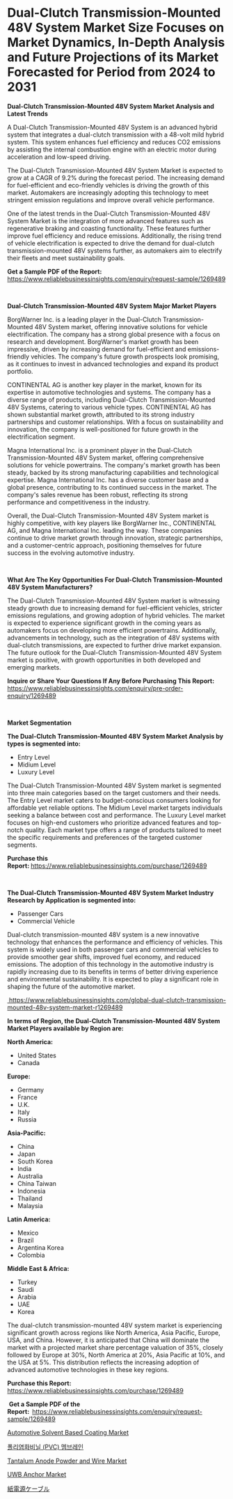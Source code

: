 <p><h1>Dual-Clutch Transmission-Mounted 48V System Market Size Focuses on Market Dynamics, In-Depth Analysis and Future Projections of its Market Forecasted for Period from 2024 to 2031</h1></p><p><strong>Dual-Clutch Transmission-Mounted 48V System Market Analysis and Latest Trends</strong></p>
<p><p>A Dual-Clutch Transmission-Mounted 48V System is an advanced hybrid system that integrates a dual-clutch transmission with a 48-volt mild hybrid system. This system enhances fuel efficiency and reduces CO2 emissions by assisting the internal combustion engine with an electric motor during acceleration and low-speed driving.</p><p>The Dual-Clutch Transmission-Mounted 48V System Market is expected to grow at a CAGR of 9.2% during the forecast period. The increasing demand for fuel-efficient and eco-friendly vehicles is driving the growth of this market. Automakers are increasingly adopting this technology to meet stringent emission regulations and improve overall vehicle performance.</p><p>One of the latest trends in the Dual-Clutch Transmission-Mounted 48V System Market is the integration of more advanced features such as regenerative braking and coasting functionality. These features further improve fuel efficiency and reduce emissions. Additionally, the rising trend of vehicle electrification is expected to drive the demand for dual-clutch transmission-mounted 48V systems further, as automakers aim to electrify their fleets and meet sustainability goals.</p></p>
<p><strong>Get a Sample PDF of the Report:&nbsp;</strong> <a href="https://www.reliablebusinessinsights.com/enquiry/request-sample/1269489">https://www.reliablebusinessinsights.com/enquiry/request-sample/1269489</a></p>
<p>&nbsp;</p>
<p><strong>Dual-Clutch Transmission-Mounted 48V System Major Market Players</strong></p>
<p><p>BorgWarner Inc. is a leading player in the Dual-Clutch Transmission-Mounted 48V System market, offering innovative solutions for vehicle electrification. The company has a strong global presence with a focus on research and development. BorgWarner's market growth has been impressive, driven by increasing demand for fuel-efficient and emissions-friendly vehicles. The company's future growth prospects look promising, as it continues to invest in advanced technologies and expand its product portfolio.</p><p>CONTINENTAL AG is another key player in the market, known for its expertise in automotive technologies and systems. The company has a diverse range of products, including Dual-Clutch Transmission-Mounted 48V Systems, catering to various vehicle types. CONTINENTAL AG has shown substantial market growth, attributed to its strong industry partnerships and customer relationships. With a focus on sustainability and innovation, the company is well-positioned for future growth in the electrification segment.</p><p>Magna International Inc. is a prominent player in the Dual-Clutch Transmission-Mounted 48V System market, offering comprehensive solutions for vehicle powertrains. The company's market growth has been steady, backed by its strong manufacturing capabilities and technological expertise. Magna International Inc. has a diverse customer base and a global presence, contributing to its continued success in the market. The company's sales revenue has been robust, reflecting its strong performance and competitiveness in the industry.</p><p>Overall, the Dual-Clutch Transmission-Mounted 48V System market is highly competitive, with key players like BorgWarner Inc., CONTINENTAL AG, and Magna International Inc. leading the way. These companies continue to drive market growth through innovation, strategic partnerships, and a customer-centric approach, positioning themselves for future success in the evolving automotive industry.</p></p>
<p>&nbsp;</p>
<p><strong>What Are The Key Opportunities For Dual-Clutch Transmission-Mounted 48V System Manufacturers?</strong></p>
<p><p>The Dual-Clutch Transmission-Mounted 48V System market is witnessing steady growth due to increasing demand for fuel-efficient vehicles, stricter emissions regulations, and growing adoption of hybrid vehicles. The market is expected to experience significant growth in the coming years as automakers focus on developing more efficient powertrains. Additionally, advancements in technology, such as the integration of 48V systems with dual-clutch transmissions, are expected to further drive market expansion. The future outlook for the Dual-Clutch Transmission-Mounted 48V System market is positive, with growth opportunities in both developed and emerging markets.</p></p>
<p><strong>Inquire or Share Your Questions If Any Before Purchasing This Report:</strong> <a href="https://www.reliablebusinessinsights.com/enquiry/pre-order-enquiry/1269489">https://www.reliablebusinessinsights.com/enquiry/pre-order-enquiry/1269489</a></p>
<p>&nbsp;</p>
<p><strong>Market Segmentation</strong></p>
<p><strong>The Dual-Clutch Transmission-Mounted 48V System Market Analysis by types is segmented into:</strong></p>
<p><ul><li>Entry Level</li><li>Midium Level</li><li>Luxury Level</li></ul></p>
<p><p>The Dual-Clutch Transmission-Mounted 48V System market is segmented into three main categories based on the target customers and their needs. The Entry Level market caters to budget-conscious consumers looking for affordable yet reliable options. The Midium Level market targets individuals seeking a balance between cost and performance. The Luxury Level market focuses on high-end customers who prioritize advanced features and top-notch quality. Each market type offers a range of products tailored to meet the specific requirements and preferences of the targeted customer segments.</p></p>
<p><strong>Purchase this Report:&nbsp;</strong><a href="https://www.reliablebusinessinsights.com/purchase/1269489">https://www.reliablebusinessinsights.com/purchase/1269489</a></p>
<p>&nbsp;</p>
<p><strong>The Dual-Clutch Transmission-Mounted 48V System Market Industry Research by Application is segmented into:</strong></p>
<p><ul><li>Passenger Cars</li><li>Commercial Vehicle</li></ul></p>
<p><p>Dual-clutch transmission-mounted 48V system is a new innovative technology that enhances the performance and efficiency of vehicles. This system is widely used in both passenger cars and commercial vehicles to provide smoother gear shifts, improved fuel economy, and reduced emissions. The adoption of this technology in the automotive industry is rapidly increasing due to its benefits in terms of better driving experience and environmental sustainability. It is expected to play a significant role in shaping the future of the automotive market.</p></p>
<p><a href="https://www.reliablebusinessinsights.com/global-dual-clutch-transmission-mounted-48v-system-market-r1269489">&nbsp;https://www.reliablebusinessinsights.com/global-dual-clutch-transmission-mounted-48v-system-market-r1269489</a></p>
<p><strong>In terms of Region, the Dual-Clutch Transmission-Mounted 48V System Market Players available by Region are:</strong></p>
<p>
    <p> <strong> North America: </strong>
        <ul>
            <li>United States</li>
            <li>Canada</li>
        </ul>
        </p> 
    <p> <strong> Europe: </strong>
        <ul>
            <li>Germany</li>
            <li>France</li>
            <li>U.K.</li>
            <li>Italy</li>
            <li>Russia</li>
        </ul>
        </p> 
    <p> <strong> Asia-Pacific: </strong>
        <ul>
            <li>China</li>
            <li>Japan</li>
            <li>South Korea</li>
            <li>India</li>
            <li>Australia</li>
            <li>China Taiwan</li>
            <li>Indonesia</li>
            <li>Thailand</li>
            <li>Malaysia</li>
        </ul>
        </p> 
    <p> <strong> Latin America: </strong>
        <ul>
            <li>Mexico</li>
            <li>Brazil</li>
            <li>Argentina Korea</li>
            <li>Colombia</li>
        </ul>
        </p> 
    <p> <strong> Middle East & Africa: </strong>
        <ul>
            <li>Turkey</li>
            <li>Saudi</li>
            <li>Arabia</li>
            <li>UAE</li>
            <li>Korea</li>
        </ul>
    </p>
    </p>
<p><p>The dual-clutch transmission-mounted 48V system market is experiencing significant growth across regions like North America, Asia Pacific, Europe, USA, and China. However, it is anticipated that China will dominate the market with a projected market share percentage valuation of 35%, closely followed by Europe at 30%, North America at 20%, Asia Pacific at 10%, and the USA at 5%. This distribution reflects the increasing adoption of advanced automotive technologies in these key regions.</p></p>
<p><strong>Purchase this Report: </strong><a href="https://www.reliablebusinessinsights.com/purchase/1269489">https://www.reliablebusinessinsights.com/purchase/1269489</a></p>
<p>&nbsp;<strong>Get a Sample PDF of the Report:&nbsp;&nbsp;</strong><a href="https://www.reliablebusinessinsights.com/enquiry/request-sample/1269489">https://www.reliablebusinessinsights.com/enquiry/request-sample/1269489</a></p>
<p><strong></strong></p>
<p><p><a href="https://github.com/nicholepatriciadoylenwnrjr0/Market-Research-Report-List-2/blob/main/automotive-solvent-based-coating-market.md">Automotive Solvent Based Coating Market</a></p><p><a href="https://github.com/crfsywufhm81415/Market-Research-Report-List-2/blob/main/998719291628.md">폴리염화비닐 (PVC) 멤브레인</a></p><p><a href="https://github.com/barbarakss89/Market-Research-Report-List-1/blob/main/tantalum-anode-powder-and-wire-market.md">Tantalum Anode Powder and Wire Market</a></p><p><a href="https://issuu.com/reportprime-2/docs/uwb-anchor-market-size-2030.pptx">UWB Anchor Market</a></p><p><a href="https://github.com/CieloStamm/Market-Research-Report-List-1/blob/main/6839720100256.md">紙電源ケーブル</a></p></p>